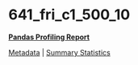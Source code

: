 # 641_fri_c1_500_10

[**Pandas Profiling Report**](https://epistasislab.github.io/penn-ml-benchmarks/profile/641_fri_c1_500_10.html)

[Metadata](metadata.yaml) | [Summary Statistics](summary_stats.csv)


